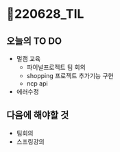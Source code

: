 # 📝220628_TIL

## 오늘의 TO DO

- 멀캠 교육
  - 파이널프로젝트 팀 회의
  - shopping 프로젝트 추가기능 구현
  - ncp api
- 에러수정

## 다음에 해야할 것

- 팀회의
- 스프링강의
